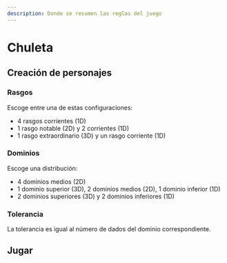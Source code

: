 ```yaml
---
description: Donde se resumen las reglas del juego
---
```


# Chuleta

## Creación de personajes

### **Rasgos**

Escoge entre una de estas configuraciones:

* 4 rasgos corrientes (1D)
* 1 rasgo notable (2D) y 2 corrientes (1D)
* 1 rasgo extraordinario (3D) y un rasgo corriente (1D)

### Dominios

Escoge una distribución:

* 4 dominios medios (2D)
* 1 dominio superior (3D), 2 dominios medios (2D), 1 dominio inferior (1D)
* 2 dominios superiores (3D) y 2 dominios inferiores (1D)

### Tolerancia

La tolerancia es igual al número de dados del dominio correspondiente.

## Jugar

### &#x20;
